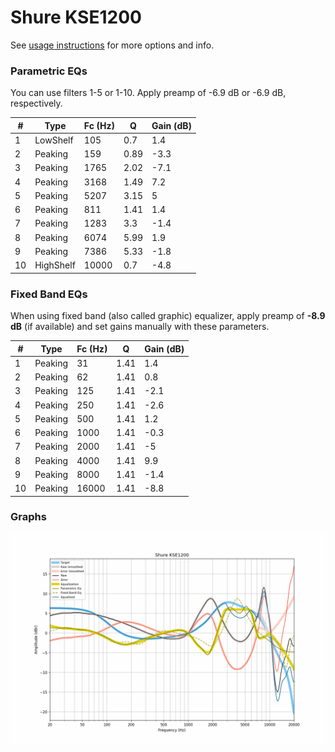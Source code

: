 # Shure KSE1200
See [usage instructions](https://github.com/jaakkopasanen/AutoEq#usage) for more options and info.

### Parametric EQs
You can use filters 1-5 or 1-10. Apply preamp of -6.9 dB or -6.9 dB, respectively.

|   # | Type      |   Fc (Hz) |    Q |   Gain (dB) |
|-----|-----------|-----------|------|-------------|
|   1 | LowShelf  |       105 | 0.7  |         1.4 |
|   2 | Peaking   |       159 | 0.89 |        -3.3 |
|   3 | Peaking   |      1765 | 2.02 |        -7.1 |
|   4 | Peaking   |      3168 | 1.49 |         7.2 |
|   5 | Peaking   |      5207 | 3.15 |         5   |
|   6 | Peaking   |       811 | 1.41 |         1.4 |
|   7 | Peaking   |      1283 | 3.3  |        -1.4 |
|   8 | Peaking   |      6074 | 5.99 |         1.9 |
|   9 | Peaking   |      7386 | 5.33 |        -1.8 |
|  10 | HighShelf |     10000 | 0.7  |        -4.8 |

### Fixed Band EQs
When using fixed band (also called graphic) equalizer, apply preamp of **-8.9 dB** (if available) and set gains manually with these parameters.

|   # | Type    |   Fc (Hz) |    Q |   Gain (dB) |
|-----|---------|-----------|------|-------------|
|   1 | Peaking |        31 | 1.41 |         1.4 |
|   2 | Peaking |        62 | 1.41 |         0.8 |
|   3 | Peaking |       125 | 1.41 |        -2.1 |
|   4 | Peaking |       250 | 1.41 |        -2.6 |
|   5 | Peaking |       500 | 1.41 |         1.2 |
|   6 | Peaking |      1000 | 1.41 |        -0.3 |
|   7 | Peaking |      2000 | 1.41 |        -5   |
|   8 | Peaking |      4000 | 1.41 |         9.9 |
|   9 | Peaking |      8000 | 1.41 |        -1.4 |
|  10 | Peaking |     16000 | 1.41 |        -8.8 |

### Graphs
![](./Shure%20KSE1200.png)
